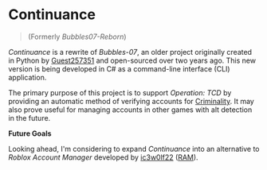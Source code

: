 # **Continuance**

> (Formerly *Bubbles07-Reborn*)

*Continuance* is a rewrite of *Bubbles-07*, an older project originally created in Python by [Guest257351](https://github.com/Guest257351) and open-sourced over two years ago. This new version is being developed in C# as a command-line interface (CLI) application.

The primary purpose of this project is to support *Operation: TCD* by providing an automatic method of verifying accounts for [Criminality](https://www.roblox.com/games/4588604953/). It may also prove useful for managing accounts in other games with alt detection in the future.

**Future Goals**

Looking ahead, I'm considering to expand *Continuance* into an alternative to *Roblox Account Manager* developed by [ic3w0lf22](https://github.com/ic3w0lf22) ([RAM](https://github.com/ic3w0lf22/Roblox-Account-Manager)).
